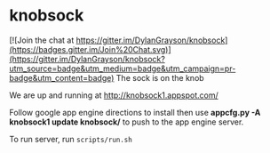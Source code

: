 # knobsock

[![Join the chat at https://gitter.im/DylanGrayson/knobsock](https://badges.gitter.im/Join%20Chat.svg)](https://gitter.im/DylanGrayson/knobsock?utm_source=badge&utm_medium=badge&utm_campaign=pr-badge&utm_content=badge)
The sock is on the knob

We are up and running at http://knobsock1.appspot.com/


Follow google app engine directions to install then use
**appcfg.py -A knobsock1 update knobsock/**
to push to the app engine server.

To run server, run ```scripts/run.sh```
